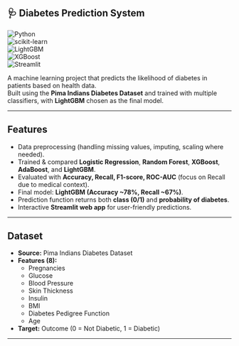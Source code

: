 ## 🩺 Diabetes Prediction System  

![Python](https://img.shields.io/badge/Python-3.9%2B-blue?logo=python)  
![scikit-learn](https://img.shields.io/badge/scikit--learn-ML-orange?logo=scikit-learn)  
![LightGBM](https://img.shields.io/badge/LightGBM-Model-success?logo=lightgbm)  
![XGBoost](https://img.shields.io/badge/XGBoost-Compared-success?logo=xgboost)  
![Streamlit](https://img.shields.io/badge/Streamlit-App-red?logo=streamlit)  

A machine learning project that predicts the likelihood of diabetes in patients based on health data.  
Built using the **Pima Indians Diabetes Dataset** and trained with multiple classifiers, with **LightGBM** chosen as the final model.  

---

## Features
- Data preprocessing (handling missing values, imputing, scaling where needed).  
- Trained & compared **Logistic Regression**, **Random Forest**, **XGBoost**, **AdaBoost**, and **LightGBM**.  
- Evaluated with **Accuracy, Recall, F1-score, ROC-AUC** (focus on Recall due to medical context).  
- Final model: **LightGBM (Accuracy ~78%, Recall ~67%)**.  
- Prediction function returns both **class (0/1)** and **probability of diabetes**.  
- Interactive **Streamlit web app** for user-friendly predictions.  

---

## Dataset
- **Source:** Pima Indians Diabetes Dataset  
- **Features (8):**  
  - Pregnancies  
  - Glucose  
  - Blood Pressure  
  - Skin Thickness  
  - Insulin  
  - BMI  
  - Diabetes Pedigree Function  
  - Age  
- **Target:** Outcome (0 = Not Diabetic, 1 = Diabetic)  

---
